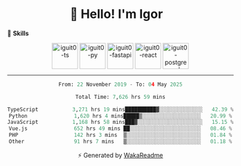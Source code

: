 <h1 align="center">👋 Hello! I'm Igor</h1>

<!--🚀 **Stats**

<div align="center">
  <img height="200px" alt="iguit0-card-stats" src="https://github-readme-stats.vercel.app/api?username=iguit0&show_icons=false&theme=catppuccin_mocha&include_all_commits=true&count_private=true&hide=contribs&rank_icon=github"/>
</div>-->

<!------->

🎯 **Skills**

<div style="display: inline-block;" align="center">
  <img align="center" alt="iguit0-ts" height="60" width="60" src="https://cdn.jsdelivr.net/gh/devicons/devicon/icons/typescript/typescript-original.svg" /> 
  <img align="center" alt="iguit0-py" height="60" width="60" src="https://cdn.jsdelivr.net/gh/devicons/devicon/icons/python/python-original-wordmark.svg" />
  <img align="center" alt="iguit0-fastapi" height="60" width="60" src="https://cdn.jsdelivr.net/gh/devicons/devicon@latest/icons/fastapi/fastapi-original-wordmark.svg" />
  <img align="center" alt="iguit0-react" height="60" width="60" src="https://cdn.jsdelivr.net/gh/devicons/devicon/icons/react/react-original.svg" />
  <img align="center" alt="iguit0-postgresql" height="60" width="60" src="https://cdn.jsdelivr.net/gh/devicons/devicon/icons/postgresql/postgresql-original-wordmark.svg" />

-------

<!--START_SECTION:waka-->

```python
From: 22 November 2019 - To: 04 May 2025

Total Time: 7,626 hrs 59 mins

TypeScript           3,271 hrs 19 mins██████████▓░░░░░░░░░░░░░░   42.39 %
Python               1,620 hrs 4 mins█████▒░░░░░░░░░░░░░░░░░░░   20.99 %
JavaScript           1,168 hrs 58 mins███▓░░░░░░░░░░░░░░░░░░░░░   15.15 %
Vue.js               652 hrs 49 mins ██░░░░░░░░░░░░░░░░░░░░░░░   08.46 %
PHP                  142 hrs 3 mins  ▒░░░░░░░░░░░░░░░░░░░░░░░░   01.84 %
Other                91 hrs 7 mins   ▒░░░░░░░░░░░░░░░░░░░░░░░░   01.18 %
```

<!--END_SECTION:waka-->

⚡ Generated by [WakaReadme](https://github.com/athul/waka-readme)
